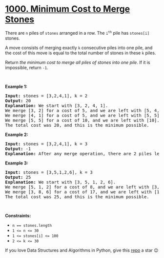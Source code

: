 # [1000. Minimum Cost to Merge Stones][title]

<p>There are <code>n</code> piles of <code>stones</code> arranged in a row. The <code>i<sup>th</sup></code> pile has <code>stones[i]</code> stones.</p>
<p>A move consists of merging exactly <code>k</code> consecutive piles into one pile, and the cost of this move is equal to the total number of stones in these <code>k</code> piles.</p>
<p>Return <em>the minimum cost to merge all piles of stones into one pile</em>. If it is impossible, return <code>-1</code>.</p>
<p> </p>
<p><strong>Example 1:</strong></p>
<pre><strong>Input:</strong> stones = [3,2,4,1], k = 2
<strong>Output:</strong> 20
<strong>Explanation:</strong> We start with [3, 2, 4, 1].
We merge [3, 2] for a cost of 5, and we are left with [5, 4, 1].
We merge [4, 1] for a cost of 5, and we are left with [5, 5].
We merge [5, 5] for a cost of 10, and we are left with [10].
The total cost was 20, and this is the minimum possible.
</pre>
<p><strong>Example 2:</strong></p>
<pre><strong>Input:</strong> stones = [3,2,4,1], k = 3
<strong>Output:</strong> -1
<strong>Explanation:</strong> After any merge operation, there are 2 piles left, and we can't merge anymore.  So the task is impossible.
</pre>
<p><strong>Example 3:</strong></p>
<pre><strong>Input:</strong> stones = [3,5,1,2,6], k = 3
<strong>Output:</strong> 25
<strong>Explanation:</strong> We start with [3, 5, 1, 2, 6].
We merge [5, 1, 2] for a cost of 8, and we are left with [3, 8, 6].
We merge [3, 8, 6] for a cost of 17, and we are left with [17].
The total cost was 25, and this is the minimum possible.
</pre>
<p> </p>
<p><strong>Constraints:</strong></p>
<ul>
<li><code>n == stones.length</code></li>
<li><code>1 &lt;= n &lt;= 30</code></li>
<li><code>1 &lt;= stones[i] &lt;= 100</code></li>
<li><code>2 &lt;= k &lt;= 30</code></li>
</ul>


If you love Data Structures and Algorithms in Python, give this [repo][me] a star :wink:

[title]: https://leetcode.com/problems/minimum-cost-to-merge-stones
[me]: https://github.com/bumblebee211196/awesome-python-leetcode